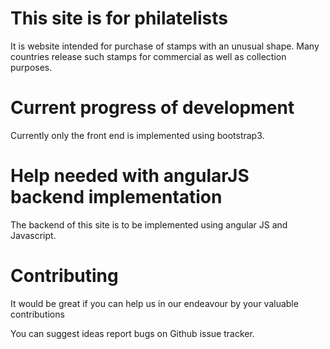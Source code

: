 # This site is for philatelists

It is website intended for purchase of stamps with an unusual shape.
Many countries release such stamps for commercial as well as collection purposes.


# Current progress of development 
 
 Currently only the front end is implemented using bootstrap3.
 

# Help needed with angularJS backend implementation
 
The backend of this site is to be implemented using angular JS and Javascript.



# Contributing 

It would be great if you can help us in our endeavour by your valuable contributions

You can suggest ideas report bugs on Github issue tracker.






